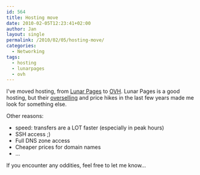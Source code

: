 ```yaml
---
id: 564
title: Hosting move
date: 2010-02-05T12:23:41+02:00
author: Jan
layout: single
permalink: /2010/02/05/hosting-move/
categories:
  - Networking
tags:
  - hosting
  - lunarpages
  - ovh
---
```

I've moved hosting, from [Lunar Pages](http://www.lunarpages.com/) to [OVH](http://www.ovh.co.uk). Lunar Pages is a good hosting, but their [overselling](http://en.wikipedia.org/wiki/Overselling#Web_Hosting) and price hikes in the last few years made me look for something else. 

Other reasons: 

  * speed: transfers are a LOT faster (especially in peak hours)
  * SSH access ;)
  * Full DNS zone access
  * Cheaper prices for domain names
  * ...

If you encounter any oddities, feel free to let me know...